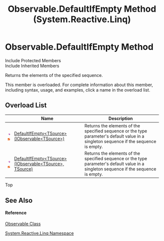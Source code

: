 ﻿---
title: Observable.DefaultIfEmpty Method  (System.Reactive.Linq)
TOCTitle: DefaultIfEmpty Method
ms:assetid: Overload:System.Reactive.Linq.Observable.DefaultIfEmpty
ms:mtpsurl: https://msdn.microsoft.com/en-us/library/system.reactive.linq.observable.defaultifempty(v=VS.103)
ms:contentKeyID: 36068691
ms.date: 06/28/2011
mtps_version: v=VS.103
f1_keywords:
- System.Reactive.Linq.Observable.DefaultIfEmpty
- System.Reactive.Linq.Observable.DefaultIfEmpty``1
dev_langs:
- CSharp
- JScript
- VB
- FSharp
---

# Observable.DefaultIfEmpty Method

Include Protected Members  
Include Inherited Members  

Returns the elements of the specified sequence.

This member is overloaded. For complete information about this member, including syntax, usage, and examples, click a name in the overload list.

## Overload List

<table>
<thead>
<tr class="header">
<th> </th>
<th>Name</th>
<th>Description</th>
</tr>
</thead>
<tbody>
<tr class="odd">
<td><img src="images\Hh303103.pubmethod(en-us,VS.103).gif" title="Public method" alt="Public method" /><img src="images\Hh244319.static(en-us,VS.103).gif" title="Static member" alt="Static member" /></td>
<td><a href="https://msdn.microsoft.com/en-us/library/m:system.reactive.linq.observable.defaultifempty%60%601(system.iobservable%7b%60%600%7d)(v=VS.103)">DefaultIfEmpty&lt;TSource&gt;(IObservable&lt;TSource&gt;)</a></td>
<td>Returns the elements of the specified sequence or the type parameter's default value in a singleton sequence if the sequence is empty.</td>
</tr>
<tr class="even">
<td><img src="images\Hh303103.pubmethod(en-us,VS.103).gif" title="Public method" alt="Public method" /><img src="images\Hh244319.static(en-us,VS.103).gif" title="Static member" alt="Static member" /></td>
<td><a href="https://msdn.microsoft.com/en-us/library/m:system.reactive.linq.observable.defaultifempty%60%601(system.iobservable%7b%60%600%7d%2c%60%600)(v=VS.103)">DefaultIfEmpty&lt;TSource&gt;(IObservable&lt;TSource&gt;, TSource)</a></td>
<td>Returns the elements of the specified sequence or the type parameter's default value in a singleton sequence if the sequence is empty.</td>
</tr>
</tbody>
</table>

Top

## See Also

#### Reference

[Observable Class](hh244252\(v=vs.103\).md)

[System.Reactive.Linq Namespace](hh211929\(v=vs.103\).md)

